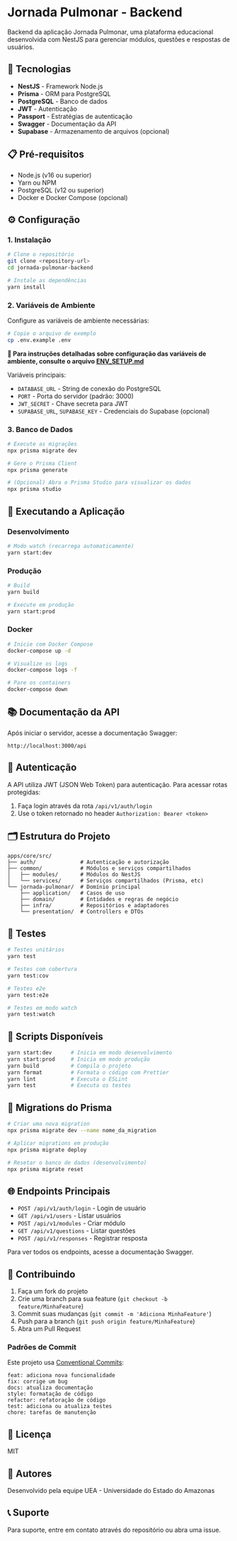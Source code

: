 # Jornada Pulmonar - Backend

Backend da aplicação Jornada Pulmonar, uma plataforma educacional desenvolvida com NestJS para gerenciar módulos, questões e respostas de usuários.

## 🚀 Tecnologias

- **NestJS** - Framework Node.js
- **Prisma** - ORM para PostgreSQL
- **PostgreSQL** - Banco de dados
- **JWT** - Autenticação
- **Passport** - Estratégias de autenticação
- **Swagger** - Documentação da API
- **Supabase** - Armazenamento de arquivos (opcional)

## 📋 Pré-requisitos

- Node.js (v16 ou superior)
- Yarn ou NPM
- PostgreSQL (v12 ou superior)
- Docker e Docker Compose (opcional)

## ⚙️ Configuração

### 1. Instalação

```bash
# Clone o repositório
git clone <repository-url>
cd jornada-pulmonar-backend

# Instale as dependências
yarn install
```

### 2. Variáveis de Ambiente

Configure as variáveis de ambiente necessárias:

```bash
# Copie o arquivo de exemplo
cp .env.example .env
```

**📖 Para instruções detalhadas sobre configuração das variáveis de ambiente, consulte o arquivo [ENV_SETUP.md](./ENV_SETUP.md)**

Variáveis principais:
- `DATABASE_URL` - String de conexão do PostgreSQL
- `PORT` - Porta do servidor (padrão: 3000)
- `JWT_SECRET` - Chave secreta para JWT
- `SUPABASE_URL`, `SUPABASE_KEY` - Credenciais do Supabase (opcional)

### 3. Banco de Dados

```bash
# Execute as migrações
npx prisma migrate dev

# Gere o Prisma Client
npx prisma generate

# (Opcional) Abra o Prisma Studio para visualizar os dados
npx prisma studio
```

## 🏃 Executando a Aplicação

### Desenvolvimento

```bash
# Modo watch (recarrega automaticamente)
yarn start:dev
```

### Produção

```bash
# Build
yarn build

# Execute em produção
yarn start:prod
```

### Docker

```bash
# Inicie com Docker Compose
docker-compose up -d

# Visualize os logs
docker-compose logs -f

# Pare os containers
docker-compose down
```

## 📚 Documentação da API

Após iniciar o servidor, acesse a documentação Swagger:

```
http://localhost:3000/api
```

## 🔐 Autenticação

A API utiliza JWT (JSON Web Token) para autenticação. Para acessar rotas protegidas:

1. Faça login através da rota `/api/v1/auth/login`
2. Use o token retornado no header `Authorization: Bearer <token>`

## 🗂️ Estrutura do Projeto

```
apps/core/src/
├── auth/              # Autenticação e autorização
├── common/            # Módulos e serviços compartilhados
│   ├── modules/       # Módulos do NestJS
│   └── services/      # Serviços compartilhados (Prisma, etc)
└── jornada-pulmonar/  # Domínio principal
    ├── application/   # Casos de uso
    ├── domain/        # Entidades e regras de negócio
    ├── infra/         # Repositórios e adaptadores
    └── presentation/  # Controllers e DTOs
```

## 🧪 Testes

```bash
# Testes unitários
yarn test

# Testes com cobertura
yarn test:cov

# Testes e2e
yarn test:e2e

# Testes em modo watch
yarn test:watch
```

## 📝 Scripts Disponíveis

```bash
yarn start:dev      # Inicia em modo desenvolvimento
yarn start:prod     # Inicia em modo produção
yarn build          # Compila o projeto
yarn format         # Formata o código com Prettier
yarn lint           # Executa o ESLint
yarn test           # Executa os testes
```

## 🔧 Migrations do Prisma

```bash
# Criar uma nova migration
npx prisma migrate dev --name nome_da_migration

# Aplicar migrations em produção
npx prisma migrate deploy

# Resetar o banco de dados (desenvolvimento)
npx prisma migrate reset
```

## 🌐 Endpoints Principais

- `POST /api/v1/auth/login` - Login de usuário
- `GET /api/v1/users` - Listar usuários
- `POST /api/v1/modules` - Criar módulo
- `GET /api/v1/questions` - Listar questões
- `POST /api/v1/responses` - Registrar resposta

Para ver todos os endpoints, acesse a documentação Swagger.

## 🤝 Contribuindo

1. Faça um fork do projeto
2. Crie uma branch para sua feature (`git checkout -b feature/MinhaFeature`)
3. Commit suas mudanças (`git commit -m 'Adiciona MinhaFeature'`)
4. Push para a branch (`git push origin feature/MinhaFeature`)
5. Abra um Pull Request

### Padrões de Commit

Este projeto usa [Conventional Commits](https://www.conventionalcommits.org/):

```
feat: adiciona nova funcionalidade
fix: corrige um bug
docs: atualiza documentação
style: formatação de código
refactor: refatoração de código
test: adiciona ou atualiza testes
chore: tarefas de manutenção
```

## 📄 Licença

MIT

## 👥 Autores

Desenvolvido pela equipe UEA - Universidade do Estado do Amazonas

## 📞 Suporte

Para suporte, entre em contato através do repositório ou abra uma issue.

